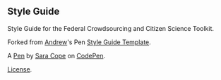 Style Guide
-----------
Style Guide for the Federal Crowdsourcing and Citizen Science Toolkit.


Forked from [Andrew](http://codepen.io/innovand/)'s Pen [Style Guide Template](http://codepen.io/innovand/pen/eGyIC/).

A [Pen](http://codepen.io/saracope/pen/yNWbqd) by [Sara Cope](http://codepen.io/saracope) on [CodePen](http://codepen.io/).

[License](http://codepen.io/saracope/pen/yNWbqd/license).